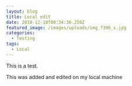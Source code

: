 ```yaml
---
layout: blog
title: Local edit
date: 2018-12-18T00:34:36.250Z
featured_image: /images/uploads/img_7396_s.jpg
categories:
  - Testing
tags:
  - Local
---
```

This is a test.

This was added and edited on my local machine
